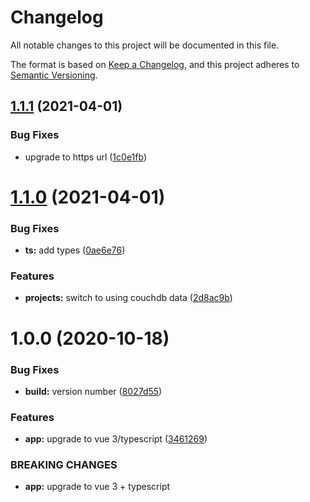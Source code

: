 # Changelog
All notable changes to this project will be documented in this file.

The format is based on [Keep a Changelog](https://keepachangelog.com/en/1.0.0/),
and this project adheres to [Semantic Versioning](https://semver.org/spec/v2.0.0.html).

## [1.1.1](https://github.com/Kovee98/portfolio/compare/v1.1.0...v1.1.1) (2021-04-01)


### Bug Fixes

* upgrade to https url ([1c0e1fb](https://github.com/Kovee98/portfolio/commit/1c0e1fbc6e8b4fdcf4752b2a7be384d42060a440))

# [1.1.0](https://github.com/Kovee98/portfolio/compare/v1.0.0...v1.1.0) (2021-04-01)


### Bug Fixes

* **ts:** add types ([0ae6e76](https://github.com/Kovee98/portfolio/commit/0ae6e7649253cbf90abeb57d220b8eb079b48ba1))


### Features

* **projects:** switch to using couchdb data ([2d8ac9b](https://github.com/Kovee98/portfolio/commit/2d8ac9bdd8523e2cd85e2c12f6ceafea6a457cba))

# 1.0.0 (2020-10-18)


### Bug Fixes

* **build:** version number ([8027d55](https://github.com/Kovee98/portfolio/commit/8027d55d9baf9d416f1331d56623757a4f23ed64))


### Features

* **app:** upgrade to vue 3/typescript ([3461269](https://github.com/Kovee98/portfolio/commit/34612693220fe47ffe4533dc8b2fdeabedc467ce))


### BREAKING CHANGES

* **app:** upgrade to vue 3 + typescript
